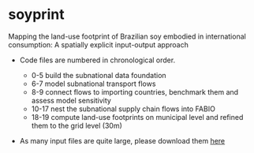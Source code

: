 # soyprint
Mapping the land-use footprint of Brazilian soy embodied in international consumption: A spatially explicit input-output approach

 - Code files are numbered in chronological order.
   - 0-5 build the subnational data foundation
   - 6-7 model subnational transport flows
   - 8-9 connect flows to importing countries, benchmark them and assess model sensitivity
   - 10-17 nest the subnational supply chain flows into FABIO
   - 18-19 compute land-use footprints on municipal level and refined them to the grid level (30m)

 - As many input files are quite large, please download them [here](shorturl.at/mqwO1)
